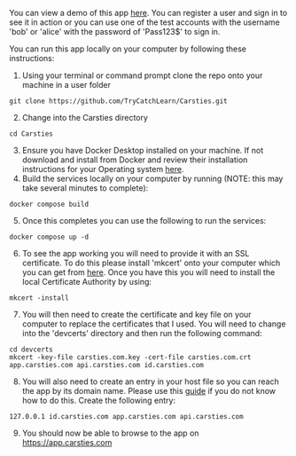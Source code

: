You can view a demo of this app [here](https://app.carsties.store). You can register a user and sign in to see it in action or you can use one of the test accounts with the username 'bob' or 'alice' with the password of 'Pass123$' to sign in.

You can run this app locally on your computer by following these instructions:

1. Using your terminal or command prompt clone the repo onto your machine in a user folder

```
git clone https://github.com/TryCatchLearn/Carsties.git
```

2. Change into the Carsties directory

```
cd Carsties
```

3. Ensure you have Docker Desktop installed on your machine. If not download and install from Docker and review their installation instructions for your Operating system [here](https://docs.docker.com/desktop/).
4. Build the services locally on your computer by running (NOTE: this may take several minutes to complete):

```
docker compose build
```

5. Once this completes you can use the following to run the services:

```
docker compose up -d
```

6. To see the app working you will need to provide it with an SSL certificate. To do this please install 'mkcert' onto your computer which you can get from [here](https://github.com/FiloSottile/mkcert). Once you have this you will need to install the local Certificate Authority by using:

```
mkcert -install
```

7. You will then need to create the certificate and key file on your computer to replace the certificates that I used. You will need to change into the 'devcerts' directory and then run the following command:

```
cd devcerts
mkcert -key-file carsties.com.key -cert-file carsties.com.crt app.carsties.com api.carsties.com id.carsties.com
```

8.  You will also need to create an entry in your host file so you can reach the app by its domain name. Please use this [guide](https://phoenixnap.com/kb/how-to-edit-hosts-file-in-windows-mac-or-linux) if you do not know how to do this. Create the following entry:

```
127.0.0.1 id.carsties.com app.carsties.com api.carsties.com
```

9. You should now be able to browse to the app on https://app.carsties.com
